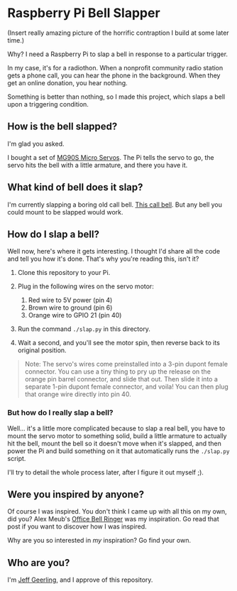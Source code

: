 # Raspberry Pi Bell Slapper

(Insert really amazing picture of the horrific contraption I build at some later time.)

Why? I need a Raspberry Pi to slap a bell in response to a particular trigger.

In my case, it's for a radiothon. When a nonprofit community radio station gets a phone call, you can hear the phone in the background. When they get an online donation, you hear nothing.

Something is better than nothing, so I made this project, which slaps a bell upon a triggering condition.

## How is the bell slapped?

I'm glad you asked.

I bought a set of [MG90S Micro Servos](https://amzn.to/2I6sZSC). The Pi tells the servo to go, the servo hits the bell with a little armature, and there you have it.

## What kind of bell does it slap?

I'm currently slapping a boring old call bell. [This call bell](https://amzn.to/3iCUL5F). But any bell you could mount to be slapped would work.

## How do I slap a bell?

Well now, here's where it gets interesting. I thought I'd share all the code and tell you how it's done. That's why you're reading this, isn't it?

  1. Clone this repository to your Pi.
  1. Plug in the following wires on the servo motor:

     1. Red wire to 5V power (pin 4)
     1. Brown wire to ground (pin 6)
     1. Orange wire to GPIO 21 (pin 40)

  1. Run the command `./slap.py` in this directory.
  1. Wait a second, and you'll see the motor spin, then reverse back to its original position.

> Note: The servo's wires come preinstalled into a 3-pin dupont female connector. You can use a tiny thing to pry up the release on the orange pin barrel connector, and slide that out. Then slide it into a separate 1-pin dupont female connector, and voila! You can then plug that orange wire directly into pin 40.

### But how do I really slap a bell?

Well... it's a little more complicated because to slap a real bell, you have to mount the servo motor to something solid, build a little armature to actually hit the bell, mount the bell so it doesn't move when it's slapped, and then power the Pi and build something on it that automatically runs the `./slap.py` script.

I'll try to detail the whole process later, after I figure it out myself ;).

## Were you inspired by anyone?

Of course I was inspired. You don't think I came up with all this on my own, did you? Alex Meub's [Office Bell Ringer](https://alexmeub.com/office-bell-ringer/) was my inspiration. Go read that post if you want to discover how I was inspired.

Why are you so interested in _my_ inspiration? Go find your own.

## Who are you?

I'm [Jeff Geerling](https://www.jeffgeerling.com), and I approve of this repository.
